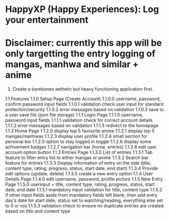 # HappyXP (Happy Experiences): Log your entertainment
# Disclaimer: currently this app will be only targetting the entry logging of mangas, manhwa and similar + anime


1. Create a barebones aethetic but heavy functioning application first.

1.1 Features
    1.1.0 Setup Page (Create Account)
        1.1.0.0 username, password, confirm password input fields
        1.1.0.1 validation check user input for standard protection/security
        1.1.0.2 error messages based on validation
        1.1.0.3 save to a user save file (json file storage)
    1.1.1 Login Page
        1.1.1.0 username, password input fields
        1.1.1.1 validation check for correct account details
        1.1.1.2 error messages based on validation
        1.1.1.3 redirect to the homepage
    1.1.2 Home Page
        1.1.2.0 display top 5 favourite anime
        1.1.2.1 display top 5 mangas/manhwas
        1.1.2.3 display user profile
        1.1.2.4 small section for personal bio
        1.1.2.5 option to stay logged in toggle 
        1.1.2.6 display some achivement badges
        1.1.2.7 navigation bar (home, entries)
        1.1.2.8 edit user account option button
    1.1.3 Entries Page
        1.1.3.0 List of entries
        1.1.3.1 Tab feature to filter entry list to either mangas or anime
        1.1.3.2 Search bar feature for entries
        1.1.3.3 Display information of entry on the side (title, content type, rating, progress, status, start date, end start)
        1.1.3.4 Provide edit options (update, delete)
        1.1.3.5 create a new entry option
    1.1.4 User Details Page
        1.1.4.0 edit username, password, profile picture
    1.1.5 New Entry Page
        1.1.5.0 userinput = title, content type, rating, progress, status, start date, end date
        1.1.5.1 mandatory input validation for title, content type
        1.1.5.2 if other input fields aside from mandatory fields left blank, then add entry day's date for start date, status set to watching/reading, everything else set to 0 or n/a
        1.1.5.3 validation check to ensure no duplicate entries are created based on title and content type
